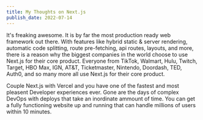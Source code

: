 ```yaml
---
title: My Thoughts on Next.js
publish_date: 2022-07-14
---
```


It's freaking awesome. It is by far the most production ready web framework out there. With features like hybrid static & server rendering, automatic code splitting, route pre-fetching, api routes, layouts, and more, there is a reason why the biggest companies in the world choose to use Next.js for their core product. Everyone from TikTok, Walmart, Hulu, Twitch, Target, HBO Max, IGN, AT&T, Ticketmaster, Nintendo, Doordash, TED, Auth0, and so many more all use Next.js for their core product.

Couple Next.js with Vercel and you have one of the fastest and most pleasent Developer experiences ever. Gone are the days of complex DevOps with deploys that take an inordinate ammount of time. You can get a fully functioning website up and running that can handle millions of users within 10 minutes. 
